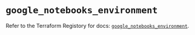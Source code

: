 # `google_notebooks_environment`

Refer to the Terraform Registory for docs: [`google_notebooks_environment`](https://registry.terraform.io/providers/hashicorp/google-beta/4.77.0/docs/resources/google_notebooks_environment).
